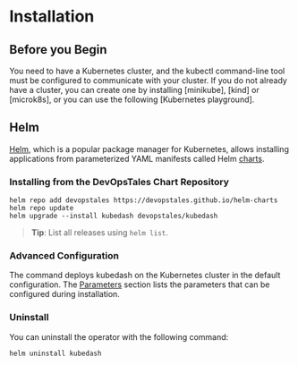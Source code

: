 # Installation

## Before you Begin

You need to have a Kubernetes cluster, and the kubectl command-line tool must be configured to communicate with your
cluster. If you do not already have a cluster, you can create one by installing [minikube], [kind] or [microk8s], or you can use the following [Kubernetes playground].

## Helm

[Helm], which is a popular package manager for Kubernetes, allows installing applications from parameterized
YAML manifests called Helm [charts].

### Installing from the DevOpsTales Chart Repository

```
helm repo add devopstales https://devopstales.github.io/helm-charts
helm repo update
helm upgrade --install kubedash devopstales/kubedash
```

> **Tip**: List all releases using `helm list`.

### Advanced Configuration

The command deploys kubedash on the Kubernetes cluster in the default configuration. The [Parameters](configuration.md)
section lists the parameters that can be configured during installation.

### Uninstall

You can uninstall the operator with the following command:

```
helm uninstall kubedash
```

[Helm]: https://helm.sh/docs/helm/helm/#helm
[charts]: https://helm.sh/docs/topics/charts/